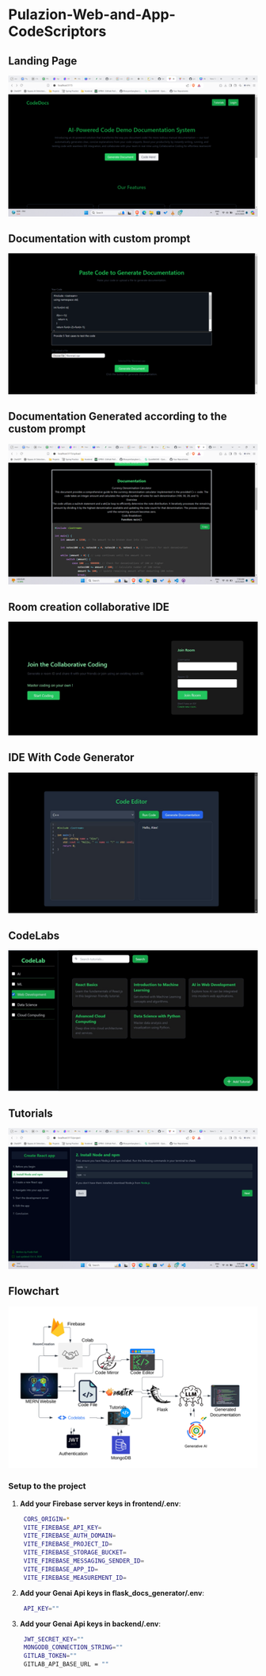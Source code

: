# Pulazion-Web-and-App-CodeScriptors

## Landing Page

<img src="photos/Home.png" alt="Image Description">

## Documentation with custom prompt

<img src="photos/Documentation with custom prompt.png" alt="Image Description">

## Documentation Generated according to the custom prompt

<img src="photos/Documentation.png" alt="Image Description">

## Room creation collaborative IDE

<img src="photos/Room creation collabrative IDE.jpg" alt="Image Description">

## IDE With Code Generator

<img src="photos/IDE With Code Generator .jpg" alt="Image Description">

## CodeLabs

<img src="photos/codeLabs.jpg" alt="Image Description">

## Tutorials

<img src="photos/Tutorials.png" alt="Image Description">

## Flowchart

<img src="photos/flowchart.png" alt="Image Description">

### Setup to the project

1. **Add your Firebase server keys in frontend/.env**:
   ```bash
    CORS_ORIGIN=*
    VITE_FIREBASE_API_KEY=
    VITE_FIREBASE_AUTH_DOMAIN=
    VITE_FIREBASE_PROJECT_ID=
    VITE_FIREBASE_STORAGE_BUCKET=
    VITE_FIREBASE_MESSAGING_SENDER_ID=
    VITE_FIREBASE_APP_ID=
    VITE_FIREBASE_MEASUREMENT_ID=
    ```
2. **Add your Genai Api keys in flask_docs_generator/.env**:
   ```bash
    API_KEY=""
    ```
2. **Add your Genai Api keys in backend/.env**:
   ```bash
    JWT_SECRET_KEY=""
    MONGODB_CONNECTION_STRING=""
    GITLAB_TOKEN=""
    GITLAB_API_BASE_URL = ""
    ```